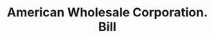 ---
doi: 10.7916/D88S61X7
date_other: '1922'
date_other_textual: '1922'
form: printed ephemera
genre:
- Invoices
name:
- American Wholesale Corporation
object_in_context_url: https://biggert.cul.columbia.edu/items/view/ave_biggert_00538
subject_hierarchical_geographic:
- Baltimore, Maryland, United States
subject_name:
- American Wholesale Corporation
title: American Wholesale Corporation. Bill
sort_title: American Wholesale Corporation. Bill
call_number: ave_biggert_00538
coordinates:
- 39.28333333333333,-76.61666666666666
pid: ave_biggert_00538
identifiers: ave_biggert_00538
permalink: /biggert/ave_biggert_00538/
layout: iiif-image-page
---